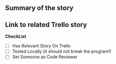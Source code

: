 **Summary of the story**
-

**Link to related Trello story**
-

**CheckList**

- [ ] Has Relevant Story On Trello
- [ ] Tested Locally (it should not break the program!)
- [ ] Set Someone as Code Reviewer
